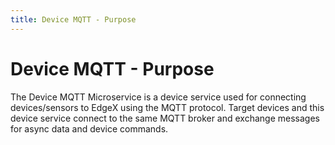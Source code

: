```yaml
---
title: Device MQTT - Purpose
---
```


# Device MQTT - Purpose

The Device MQTT Microservice is a device service used for connecting devices/sensors to EdgeX using the MQTT protocol. Target devices and this device service connect to the same MQTT broker and exchange messages for async data and device commands.